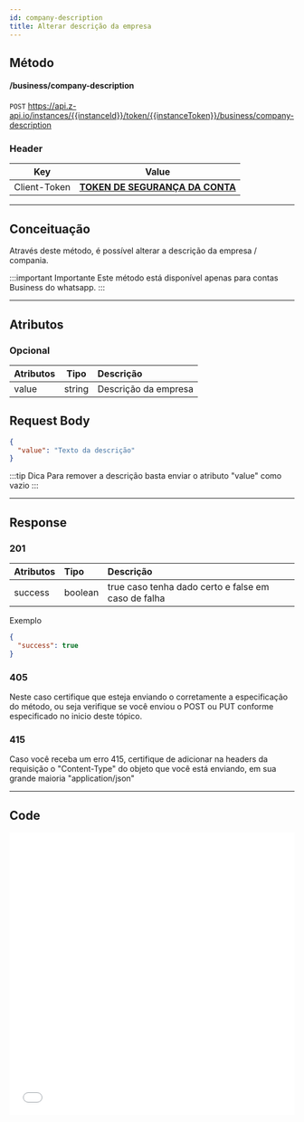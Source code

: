 ```yaml
---
id: company-description
title: Alterar descrição da empresa
---
```


## Método

#### /business/company-description

`POST` https://api.z-api.io/instances/{{instanceId}}/token/{{instanceToken}}/business/company-description

### Header

|      Key       |            Value            |
| :------------: |     :-----------------:     |
|  Client-Token  | **[TOKEN DE SEGURANÇA DA CONTA](../security/client-token)** |
---

## Conceituação

Através deste método, é possível alterar a descrição da empresa / compania.

:::important Importante
Este método está disponível apenas para contas Business do whatsapp. 
:::

---

## Atributos

### Opcional

| Atributos   |  Tipo   | Descrição                                      |
| :---------- | :-----: | :--------------------------------------------- |
| value       | string  | Descrição da empresa                           |

## Request Body

```json
{
  "value": "Texto da descrição"
}
```

:::tip Dica
Para remover a descrição basta enviar o atributo "value" como vazio
:::

---

## Response

### 201

| Atributos | Tipo    | Descrição                                           |
| :-------- | :------ | :-------------------------------------------------- |
| success   | boolean | true caso tenha dado certo e false em caso de falha |

Exemplo

```json
{
  "success": true
}
```

### 405

Neste caso certifique que esteja enviando o corretamente a especificação do método, ou seja verifique se você enviou o POST ou PUT conforme especificado no inicio deste tópico.

### 415

Caso você receba um erro 415, certifique de adicionar na headers da requisição o "Content-Type" do objeto que você está enviando, em sua grande maioria "application/json"

---

## Code

<iframe src="//api.apiembed.com/?source=https://raw.githubusercontent.com/Z-API/z-api-docs/main/json-examples/company-description.json&targets=all" frameborder="0" scrolling="no" width="100%" height="500px" seamless></iframe>
